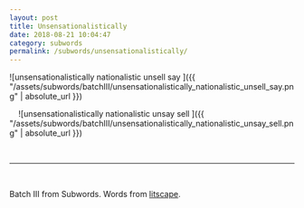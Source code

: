 ```yaml
---
layout: post
title: Unsensationalistically 
date: 2018-08-21 10:04:47
category: subwords
permalink: /subwords/unsensationalistically/ 
---
```


![unsensationalistically nationalistic unsell say ]({{ "/assets/subwords/batchIII/unsensationalistically_nationalistic_unsell_say.png" | absolute_url }})

&nbsp;
&nbsp;
![unsensationalistically nationalistic unsay sell ]({{ "/assets/subwords/batchIII/unsensationalistically_nationalistic_unsay_sell.png" | absolute_url }})

&nbsp;

---

&nbsp;

Batch III from Subwords. Words from [litscape](https://www.litscape.com/).
